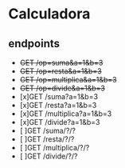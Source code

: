 # Calculadora

## endpoints

- ~~GET /op=suma&a=1&b=3~~
- ~~GET /op=resta&a=1&b=3~~
- ~~GET /op=multiplica&a=1&b=3~~
- ~~GET /op=divide&a=1&b=3~~
  <br />
- [x]GET /suma?a=1&b=3
- [x]GET /resta?a=1&b=3
- [x]GET /multiplica?a=1&b=3
- [x]GET /divide?a=1&b=3
  <br />
- [ ]GET /suma/?/?
- [ ]GET /resta/?/?
- [ ]GET /multiplica/?/?
- [ ]GET /divide/?/?
